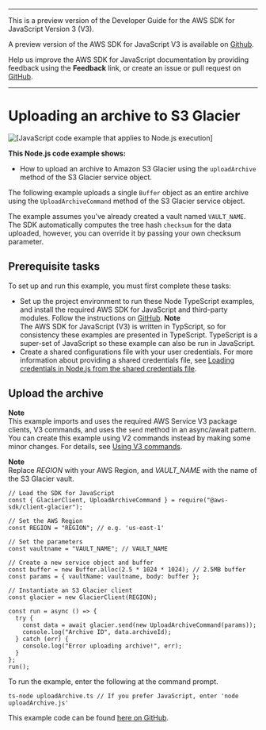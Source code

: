 --------

This is a preview version of the Developer Guide for the AWS SDK for JavaScript Version 3 \(V3\)\.

A preview version of the AWS SDK for JavaScript V3 is available on [Github](https://github.com/aws/aws-sdk-js-v3)\.

Help us improve the AWS SDK for JavaScript documentation by providing feedback using the **Feedback** link, or create an issue or pull request on [GitHub](https://github.com/awsdocs/aws-sdk-for-javascript-v3)\.

--------

# Uploading an archive to S3 Glacier<a name="glacier-example-uploadarchive"></a>

![\[JavaScript code example that applies to Node.js execution\]](http://docs.aws.amazon.com/sdk-for-javascript/v3/developer-guide/images/nodeicon.png)

**This Node\.js code example shows:**
+ How to upload an archive to Amazon S3 Glacier using the `uploadArchive` method of the S3 Glacier service object\.

The following example uploads a single `Buffer` object as an entire archive using the `UploadArchiveCommand` method of the S3 Glacier service object\.

The example assumes you've already created a vault named `VAULT_NAME`\. The SDK automatically computes the tree hash `checksum` for the data uploaded, however, you can override it by passing your own checksum parameter\.

## Prerequisite tasks<a name="glacier-example-uploadarchive-prerequisites"></a>

To set up and run this example, you must first complete these tasks:
+ Set up the project environment to run these Node TypeScript examples, and install the required AWS SDK for JavaScript and third\-party modules\. Follow the instructions on [ GitHub](https://github.com/awsdocs/aws-doc-sdk-examples/tree/master/javascriptv3/example_code/glacier/README.md)\.
**Note**  
The AWS SDK for JavaScript \(V3\) is written in TypScript, so for consistency these examples are presented in TypeScript\. TypeScript is a super\-set of JavaScript so these example can also be run in JavaScript\.
+ Create a shared configurations file with your user credentials\. For more information about providing a shared credentials file, see [Loading credentials in Node\.js from the shared credentials file](loading-node-credentials-shared.md)\.

## Upload the archive<a name="glacier-example-uploadarchive-code"></a>

**Note**  
This example imports and uses the required AWS Service V3 package clients, V3 commands, and uses the `send` method in an async/await pattern\. You can create this example using V2 commands instead by making some minor changes\. For details, see [Using V3 commands](welcome.md#using_v3_commands)\.

**Note**  
Replace *REGION* with your AWS Region, and *VAULT\_NAME* with the name of the S3 Glacier vault\.

```
// Load the SDK for JavaScript
const { GlacierClient, UploadArchiveCommand } = require("@aws-sdk/client-glacier");

// Set the AWS Region
const REGION = "REGION"; // e.g. 'us-east-1'

// Set the parameters
const vaultname = "VAULT_NAME"; // VAULT_NAME

// Create a new service object and buffer
const buffer = new Buffer.alloc(2.5 * 1024 * 1024); // 2.5MB buffer
const params = { vaultName: vaultname, body: buffer };

// Instantiate an S3 Glacier client
const glacier = new GlacierClient(REGION);

const run = async () => {
  try {
    const data = await glacier.send(new UploadArchiveCommand(params));
    console.log("Archive ID", data.archiveId);
  } catch (err) {
    console.log("Error uploading archive!", err);
  }
};
run();
```

To run the example, enter the following at the command prompt\.

```
ts-node uploadArchive.ts // If you prefer JavaScript, enter 'node uploadArchive.js'
```

This example code can be found [here on GitHub](https://github.com/awsdocs/aws-doc-sdk-examples/blob/master/javascriptv3/example_code/glacier/src/uploadArchive.ts)\.